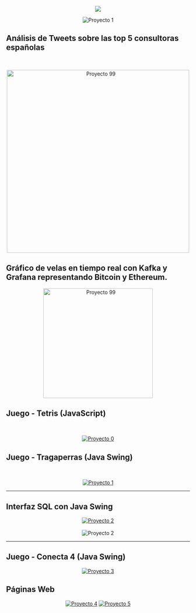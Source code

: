 <p align="center">
<img src="https://readme-typing-svg.demolab.com?font=Itim&weight=1200&size=32&duration=4500&pause=1800&color=44FF44&background=000000&center=true&vCenter=true&random=false&width=435&lines=%F0%9F%92%A0%C2%A1Hello+World!%F0%9F%92%A0"/>
</p>

<p align="center">
    <img src="imagenes/portada2.png" alt="Proyecto 1">
</p>

## Análisis de Tweets sobre las top 5 consultoras españolas
<br><div align="center">
<a href="https://github.com/Maax3/AzureTwitter" target="_blank">
<img src="imagenes/azureTwitter.png" width="500" height="auto" alt="Proyecto 99">
</a></div>

## Gráfico de velas en tiempo real con Kafka y Grafana representando Bitcoin y Ethereum.
<div align="center">
<a href="https://github.com/Maax3/KafkaCandlestick" target="_blank">
<img src="imagenes/noticia_wca__seg_120422_773043.jpeg" width="300" height="auto" alt="Proyecto 99">
</a></div>

## Juego - Tetris (JavaScript)
<br><div align="center">
<a href="https://github.com/Maax3/tetris" target="_blank">
<img src="imagenes/tetris.gif" alt="Proyecto 0">
</a></div>

## Juego - Tragaperras (Java Swing)
<br><div align="center">
<a href="https://github.com/Maax3/Tragaperras_1DAW" target="_blank">
<img src="imagenes/tragaperras.gif" alt="Proyecto 1">
</a></div>

<hr/>

## Interfaz SQL con Java Swing
<div align="center">
<a href="https://github.com/Maax3/Aplicacion_BDD_1DAW" target="_blank">
<img src="imagenes/x1.png" alt="Proyecto 2">
</a><br><br>
<img src="imagenes/bd7.gif" alt="Proyecto 2">
</div>

<hr/>

## Juego - Conecta 4 (Java Swing)
<div align="center">
<a href="https://github.com/Maax3/Conecta4_1DAW" target="_blank">
<img src="imagenes/conecta4.gif" alt="Proyecto 3">
</a></div>

## Páginas Web

<div align="center">
<a href="https://github.com/Maax3/Prototipo-web-Panaderia" target="_blank">
<img src="imagenes/11.png" alt="Proyecto 4"></a>

<a href="https://github.com/Maax3/Prototipo_web_Fotografia" target="_blank">
<img src="imagenes/fotografia.jpg" alt="Proyecto 5"></a>
</div>

